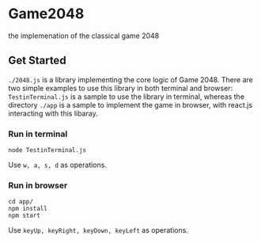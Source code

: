 # Game2048
the implemenation of the classical game 2048

## Get Started

``./2048.js`` is a library implementing the core logic of Game 2048. There are two simple examples to use this library in both terminal and browser: ``TestinTerminal.js`` is a sample to use the library in terminal, whereas the directory ``./app`` is a sample to implement the game in browser, with react.js interacting with this libaray. 

### Run in terminal
```
node TestinTerminal.js
```

Use ``w, a, s, d`` as operations.

### Run in browser

```
cd app/
npm install
npm start
```

Use ``keyUp, keyRight, keyDown, keyLeft`` as operations.
